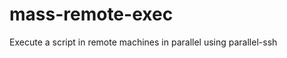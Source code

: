 mass-remote-exec
================

Execute a script in remote machines in parallel using parallel-ssh
